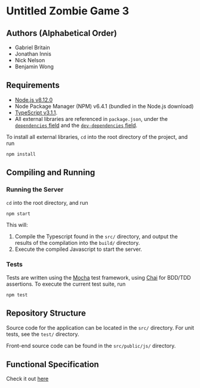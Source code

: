 # Untitled Zombie Game 3

## Authors (Alphabetical Order)

- Gabriel Britain
- Jonathan Innis
- Nick Nelson
- Benjamin Wong

## Requirements

- [Node.js v8.12.0](https://nodejs.org/download/release/v8.12.0/)
- Node Package Manager (NPM) v6.4.1 (bundled in the Node.js download)
- [TypeScript v3.1.1](https://www.typescriptlang.org/index.html#download-links).
- All external libraries are referenced in `package.json`, under the [`dependencies` field](https://github.com/SaltyQuetzals/multiplayer-game/blob/f5e6b2398b34829cbc1316302e41d4e81146e3dd/package.json#L35) and the [`dev-dependencies` field](https://github.com/SaltyQuetzals/multiplayer-game/blob/f5e6b2398b34829cbc1316302e41d4e81146e3dd/package.json#L49).

To install all external libraries, `cd` into the root directory of the project, and run 

```
npm install
```

## Compiling and Running

### Running the Server
`cd` into the root directory, and run

```
npm start
```

This will:

1. Compile the Typescript found in the `src/` directory, and output the results of the compilation into the `build/` directory.
2. Execute the compiled Javascript to start the server.

### Tests
Tests are written using the [Mocha](https://mochajs.org/) test framework, using [Chai](https://www.chaijs.com/) for BDD/TDD assertions. To execute the current test suite, run

```
npm test
```

## Repository Structure

Source code for the application can be located in the `src/` directory. For unit tests, see the `test/` directory.

Front-end source code can be found in the `src/public/js/` directory.


## Functional Specification
Check it out [here](https://github.com/SaltyQuetzals/multiplayer-game/wiki/Functional-Specification)

